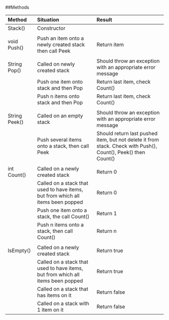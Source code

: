 ##Methods

|Method        |Situation                             |Result     |
|:-------------|:-------------------------------------|:----------|
|Stack()       |Constructor||
||||
|void Push()   |Push an item onto a newly created stack then call Peek|Return item|
||||
|String Pop()  |Called on newly created stack|Should throw an exception with an appropriate error message|
|              |Push one item onto stack and then Pop|Return last item, check Count()|
|              |Push n items onto stack and then Pop|Return last item, check Count()|
||||
|String Peek() |Called on an empty stack|Should throw an exception with an appropriate error message|
|              |Push several items onto a stack, then call Peek|Should return last pushed item, but not delete it from stack. Check with Push(), Count(), Peek() then Count()|
||||
|int Count()   |Called on a newly created stack|Return 0|
|              |Called on a stack that used to have items, but from which all items been popped|Return 0|
|              |Push one item onto a stack, the call Count()|Return 1|
|              |Push n items onto a stack, then call Count()|Return n|
||||
|IsEmpty()     |Called on a newly created stack|Return true|
|              |Called on a stack that used to have items, but from which all items been popped|Return true|
|              |Called on a stack that has items on it|Return false|
|              |Called on a stack with 1 item on it|Return false|
